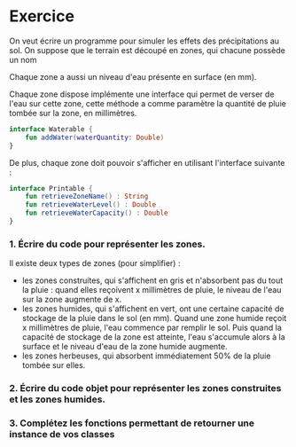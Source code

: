 # Exercice

On veut écrire un programme pour simuler les effets des précipitations au sol. On
suppose que le terrain est découpé en zones, qui chacune possède un nom

Chaque zone a aussi un niveau d'eau présente en surface (en mm). 

Chaque zone dispose implémente une interface qui permet de verser de l'eau sur cette zone, cette méthode a comme paramètre la quantité de pluie tombée sur la zone, en millimètres. 

```kotlin
interface Waterable {
    fun addWater(waterQuantity: Double)
}
```

De plus, chaque zone doit pouvoir s'afficher en utilisant l'interface suivante :

```kotlin
interface Printable {
    fun retrieveZoneName() : String
    fun retrieveWaterLevel() : Double
    fun retrieveWaterCapacity() : Double
}
```

### 1. Écrire du code pour représenter les zones.

Il existe deux types de zones (pour simplifier) :
- les zones construites, qui s'affichent en gris et n'absorbent pas du tout la pluie : quand elles
  reçoivent x millimètres de pluie, le niveau de l'eau sur la zone augmente de x.
- les zones humides, qui s'affichent en vert, ont une certaine capacité de stockage de la pluie
  dans le sol (en mm). Quand une zone humide reçoit x millimètres de pluie, l'eau commence par remplir le sol. Puis quand la capacité de stockage de la zone est atteinte, l'eau s'accumule alors à la surface et le niveau d'eau de la zone humide augmente.
- les zones herbeuses, qui absorbent immédiatement 50% de la pluie tombée sur elles.

### 2. Écrire du code objet pour représenter les zones construites et les zones humides.

### 3. Complétez les fonctions permettant de retourner une instance de vos classes

